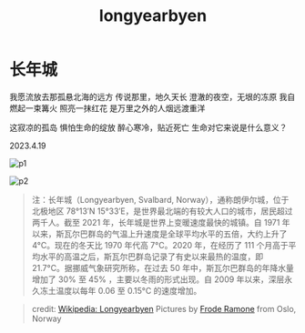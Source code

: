 ﻿---
layout: post
title: longyearbyen
category: poem
---

# 长年城

我愿流放去那孤悬北海的远方
传说那里，地久天长
澄澈的夜空，无垠的冻原
我自燃起一束篝火
照亮一抹红花
是万里之外的人烟远渡重洋

这寂凉的孤岛
惧怕生命的绽放
醉心寒冷，贴近死亡
生命对它来说是什么意义？

2023.4.19

![p1](https://github.com/peace-Van/peace-Van.github.io/blob/main/assets/longyearbyen/Svalbard_DSCF1400_%2823849118591%29.jpg)

![p2](https://github.com/peace-Van/peace-Van.github.io/blob/main/assets/longyearbyen/Svalbard_DSCF1425_%2823304828213%29.jpg)

>注：长年城（Longyearbyen, Svalbard, Norway），通称朗伊尔城，位于北极地区 78°13′N  15°33′E，是世界最北端的有较大人口的城市，居民超过两千人。截至 2021 年，长年城是世界上变暖速度最快的城镇。自 1971 年以来，斯瓦尔巴群岛的气温上升速度是全球平均水平的五倍，大约上升了4°C。现在的冬天比 1970 年代高 7°C。2020 年，在经历了 111 个月高于平均水平的高温之后，斯瓦尔巴群岛记录了有史以来最热的温度，即 21.7°C。据挪威气象研究所称，在过去 50 年中，斯瓦尔巴群岛的年降水量增加了 30% 至 45% ，主要以冬雨的形式出现。自 2009 年以来，深层永久冻土温度以每年 0.06 至 0.15°C 的速度增加。

>credit: [Wikipedia: Longyearbyen](https://en.wikipedia.org/wiki/Longyearbyen) Pictures by [Frode Ramone](https://www.flickr.com/people/23391210@N06) from Oslo, Norway
